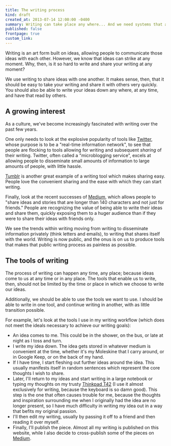 ```yaml
---
title: The writing process
kind: draft
created_at: 2013-07-14 12:00:00 -0400
summary: Writing can take place any where... And we need systems that are capable of allowing that to take place. Currently, our best processes are mashups of existing technologies that are often unelegant and crude. We need a system that can take your ideas, which occur everywhere, and allow you to put them in writing for all to see.
published: false
frontpage: true
custom_link: 
---
```


<p class="article-intro">
Writing is an art form built on ideas, allowing people to communicate those ideas with each other. However, we know that ideas can strike at any moment. Why, then, is it so hard to write and share your writing at any moment?
</p>

We use writing to share ideas with one another. It makes sense, then, that it should be easy to take your writing and share it with others very quickly. You should also be able to write your ideas down any where, at any time, and have that read by others.

## A growing interest

As a culture, we've become increasingly fascinated with writing over the past few years.

One only needs to look at the explosive popularity of tools like [Twitter](https://twitter.com), whose purpose is to be a "real-time information network", to see that people are flocking to tools allowing for writing and subsequent *sharing* of their writing. Twitter, often called a "microblogging service", excels at allowing people to disseminate small amounts of information to large amounts of people, with little hassle.

[Tumblr](https://tumblr.com) is another great example of a writing tool which makes sharing easy. People love the convenient sharing and the ease with which they can start writing.

Finally, look at the recent successes of [Medium](https://medium.com), which allows people to "share ideas and stories that are longer than 140 characters and not just for friends." People are recognizing the value of being able to write their ideas and share them, quickly exposing them to a huger audience than if they were to share their ideas with friends only.

We see the trends within writing moving from writing to disseminate information privately (think letters and emails), to writing that shares itself with the world. Writing is now public, and the onus is on us to produce tools that makes that public writing process as painless as possible.

## The tools of writing

The process of writing can happen any time, any place; because ideas come to us at any time or in any place. The tools that enable us to write, then, should not be limited by the time or place in which we choose to write our ideas.

Additionally, we should be able to use the tools we want to use. I should be able to write in one tool, and continue writing in another, with as little transition possible.

For example, let's look at the tools I use in my writing workflow (which does not meet the ideals necessary to achieve our writing goals):

* An idea comes to me. This could be in the shower, on the bus, or late at night as I toss and turn.
* I write my idea down. The idea gets stored in whatever medium is convenient at the time, whether it's my Moleskine that I carry around, or in Google Keep, or on the back of my hand.
* If I have time, I start fleshing out further ideas around the idea. This usually manifests itself in random sentences which represent the core thoughts I wish to share.
* Later, I'll return to my ideas and start writing in a large notebook or typing my thoughts on my trusty [Thinkpad T42](https://en.wikipedia.org/wiki/ThinkPad_T_Series) (I use it almost exclusively for writing, because the keyboard is so damn good). This step is the one that often causes trouble for me, because the thoughts and inspiration surrounding me when I originally had the idea are no longer present, so I have much difficulty in writing my idea out in a way that befits my original passion.
* I'll then edit my writing, usually by passing it off to a friend and then reading it over myself.
* Finally, I'll publish the piece. Almost all my writing is published on this website, while I also decide to cross-publish some of the pieces on [Medium](https://medium.com).